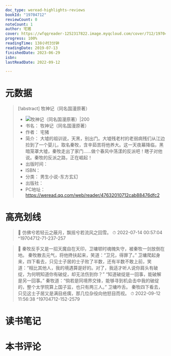 ```yaml
---
doc_type: weread-highlights-reviews
bookId: "19704712"
reviewCount: 0
noteCount: 1
author: 宅猪
cover: https://wfqqreader-1252317822.image.myqcloud.com/cover/712/19704712/t6_19704712.jpg
progress: 100%
readingTime: 138小时3分钟
readingDate: 2019-07-13
finishedDate: 2023-06-29
isbn:
lastReadDate: 2022-09-12

---
```

# 元数据
> [!abstract] 牧神记（同名国漫原著）
> - ![ 牧神记（同名国漫原著）|200](https://wfqqreader-1252317822.image.myqcloud.com/cover/712/19704712/t6_19704712.jpg)
> - 书名： 牧神记（同名国漫原著）
> - 作者： 宅猪
> - 简介： 大墟的祖训说，天黑，别出门。大墟残老村的老弱病残们从江边捡到了一个婴儿，取名秦牧，含辛茹苦将他养大。这一天夜幕降临，黑暗笼罩大墟，秦牧走出了家门……做个春风中荡漾的反派吧！瞎子对他说。秦牧的反派之路，正在崛起！
> - 出版时间： 
> - ISBN： 
> - 分类： 男生小说-东方玄幻
> - 出版社： 
> - PC地址：https://weread.qq.com/web/reader/47632010712cab88476dfc2

# 高亮划线



> 📌 仿佛兮若轻云之蔽月，飘摇兮若流风之回雪。 
> ⏱ 2022-07-14 00:57:04 ^19704712-71-237-257



> 📌 秦牧反手又是一招天魔自在天印，卫墉顿时魂魄失守，被秦牧一剑放倒在地。
   秦牧散去元气，将他搀扶起来，笑道：“卫兄，得罪了。”
   卫墉爬起身来，四下看去，只见士子居的士子败了半数，还有半数不敢上前，笑道：“相比其他人，我的境遇算是好的。对了，我适才听人说你肩头有破绽，为何明知道你有破绽，却无法伤到你？”
   “知道破绽是一回事，能破解是另一回事。”
   秦牧道：“倘若是同境界交锋，能够寻到机会击中我的破绽的，整个太学院算上国子监，也只有两三人。”
   卫墉咋舌。
   秦牧四下看去，只见这士子居又是满目疮痍，那几位杂役向他怒目而视。 
> ⏱ 2022-09-12 11:56:38 ^19704712-152-2579

# 读书笔记

# 本书评论

